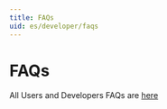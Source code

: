 ```yaml
---
title: FAQs
uid: es/developer/faqs
---
```


# FAQs

All Users and Developers FAQs are [here](xref:en/user-guide/installing/faq)